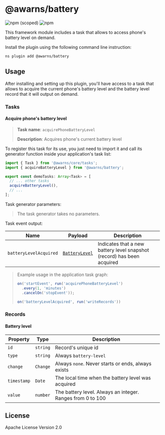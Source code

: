 # @awarns/battery
![npm (scoped)](https://img.shields.io/npm/v/@awarns/battery)
![npm](https://img.shields.io/npm/dm/@awarns/battery)

This framework module includes a task that allows to access phone's battery level on demand.

Install the plugin using the following command line instruction:

```bash
ns plugin add @awarns/battery
```

## Usage

After installing and setting up this plugin, you'll have access to a task that allows to acquire the current phone's battery level and the battery level record that it will output on demand.

### Tasks

#### Acquire phone's battery level

> **Task name**: `acquirePhoneBatteryLevel`
> 
> **Description**: Acquires phone's current battery level

To register this task for its use, you just need to import it and call its generator function inside your application's task list:

```ts
import { Task } from '@awarns/core/tasks';
import { acquireBatteryLevel } from '@awarns/battery';

export const demoTasks: Array<Task> = [
  // ... other tasks
  acquireBatteryLevel(),
  // ...
];
```

Task generator parameters:

> The task generator takes no parameters. 

Task event output:

| Name                   | Payload                          | Description                                                            |
|------------------------|----------------------------------|------------------------------------------------------------------------|
| `batteryLevelAcquired` | [`BatteryLevel`](#battery-level) | Indicates that a new battery level snapshot (record) has been acquired |

> Example usage in the application task graph:
> ```ts
> on('startEvent', run('acquirePhoneBatteryLevel')
>   .every(1, 'minutes')
>   .cancelOn('stopEvent'));
> 
> on('batteryLevelAcquired', run('writeRecords'))
> ```

### Records

#### Battery level

| Property    | Type     | Description                                                |
|-------------|----------|------------------------------------------------------------|
| `id`        | `string` | Record's unique id                                         |
| `type`      | `string` | Always `battery-level`                                     |
| `change`    | `Change` | Always `none`. Never starts or ends, always exists         |
| `timestamp` | `Date`   | The local time when the battery level was acquired         |
| `value`     | `number` | The battery level. Always an integer. Ranges from 0 to 100 |


## License

Apache License Version 2.0
